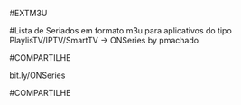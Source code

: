 #EXTM3U

#Lista de Seriados em formato m3u para aplicativos do tipo PlaylisTV/IPTV/SmartTV -> ONSeries by pmachado

#COMPARTILHE

bit.ly/ONSeries

#COMPARTILHE
